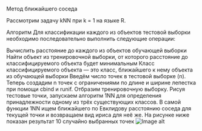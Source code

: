 Метод ближайшего соседа

Рассмотрим задачу kNN при k = 1 на языке R.

Алгоритм
Для классификации каждого из объектов тестовой выборки необходимо последовательно выполнить следующие операции:

Вычислить расстояние до каждого из объектов обучающей выборки
Найти объект из тренировочной выборки, от которого расстояние до классифицируемого объекта будет минимальным
Класс классифицируемого объекта — это класс, ближайшего к нему объекта из обучающей выборки
Введём число точек в тестовой выборке (n). Теперь создадим n точек с ограничениями по длине и ширине лепестка при помощи cbind и runif. Отбразим тренировочную выборку. Рисуя тестовые точки, запускаем алгоритм 1NN для определения принадлежности одному из трёх существующих классов. В самой функции 1NN ищем ближайшего по Евклидову расстоянию соседа для текущей точки и возвращаем вид ириса для неё же. На рисунке ниже показан результат 10 случайно выбранных точек
![Image alt](https://github.com/Ragnarok7861/Victor/blob/master/1nn_10points.png)
